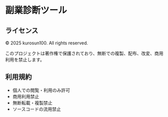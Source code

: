 # 副業診断ツール

## ライセンス
© 2025 kurosun100. All rights reserved.

このプロジェクトは著作権で保護されており、無断での複製、配布、改変、商用利用を禁止します。

## 利用規約
- 個人での閲覧・利用のみ許可
- 商用利用禁止
- 無断転載・複製禁止
- ソースコードの流用禁止
